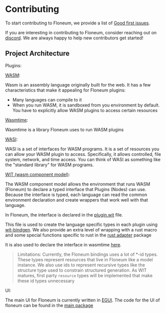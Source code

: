 # Contributing

To start contributing to Floneum, we provide a list of [Good first issues](https://github.com/floneum/floneum/issues?q=is%3Aissue+is%3Aopen+label%3A%22good+first+issue%22).

If you are interesting in contributing to Floneum, consider reaching out on [discord](https://discord.gg/dQdmhuB8q5). We are always happy to help new contributors get started!

## Project Architecture

Plugins:

[WASM](https://webassembly.org/):

Wasm is an assembly language originally built for the web. It has a few characteristics that make it appealing for Floneum plugins:

- Many languages can compile to it
- When you run WASM, it is sandboxed from you environment by default. You have to explicitly allow WASM plugins to access certain resources

[Wasmtime](https://github.com/bytecodealliance/wasmtime):

Wasmtime is a library Floneum uses to run WASM plugins

[WASI](https://wasi.dev/):

WASI is a set of interfaces for WASM programs. It is a set of resources you can allow your WASM plugin to access. Specifically, it allows controlled, file system, network, and time access. You can think of WASI as something like the "standard library" for WASM programs.


[WIT (wasm component model)](https://github.com/WebAssembly/component-model/blob/main/design/mvp/WIT.md):

The WASM component model allows the environment that runs WASM (Floneum) to declare a typed interface that Plugins (Nodes) can use. Because the interface is typed, each language can read the common environment declaration and create wrappers that work well with that language.

In Floneum, the interface is declared in the [plugin.wit](https://github.com/floneum/floneum/blob/master/wit/plugin.wit) file.

This file is used to create the language specific types in each plugin using [wit-bindgen](https://github.com/bytecodealliance/wit-bindgen). We also provide an extra level of wrapping with a rust macro and some special functions specific to rust in the [rust adapter](https://github.com/floneum/floneum/tree/master/rust_adapter) package

It is also used to declare the interface in wasmtime [here](https://github.com/floneum/floneum/blob/cd83ac7d3487826c54789619529db53125859923/plugin/src/lib.rs#L218). 

> Limitations:
> Currently, the Floneum bindings uses a lot of *-id types. These types represent resources that live in Floneum like a model instance. We also use ids to represent recursive types like the structure type used to constrain structured generation.
> As WIT matures, first party `resource` types will be implemented that make these id types unnecessary

UI:

The main UI for Floneum is currently written in [EGUI](https://lib.rs/crates/egui). The code for the UI of floneum can be found in the [main package](https://github.com/floneum/floneum/blob/cd83ac7d3487826c54789619529db53125859923/src/main.rs)
